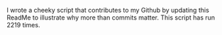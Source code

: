 I wrote a cheeky script that contributes to my Github by updating this ReadMe to illustrate why more than commits matter. This script has run 2219 times.